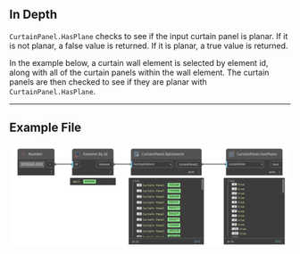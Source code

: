 ## In Depth
`CurtainPanel.HasPlane` checks to see if the input curtain panel is planar. If it is not planar, a false value is returned. If it is planar, a true value is returned.

In the example below, a curtain wall element is selected by element id, along with all of the curtain panels within the wall element. The curtain panels are then checked to see if they are planar with `CurtainPanel.HasPlane`.
___
## Example File

![CurtainPanel.HasPlane](./Revit.Elements.CurtainPanel.HasPlane_img.jpg)